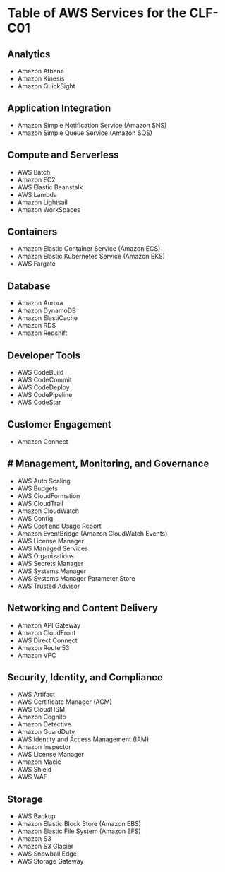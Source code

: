 # Table of AWS Services for the CLF-C01

## Analytics

* Amazon Athena
* Amazon Kinesis
* Amazon QuickSight

## Application Integration

* Amazon Simple Notification Service (Amazon SNS)
* Amazon Simple Queue Service (Amazon SQS)

## Compute and Serverless

* AWS Batch
* Amazon EC2
* AWS Elastic Beanstalk
* AWS Lambda
* Amazon Lightsail
* Amazon WorkSpaces

## Containers

* Amazon Elastic Container Service (Amazon ECS)
* Amazon Elastic Kubernetes Service (Amazon EKS)
* AWS Fargate

## Database

* Amazon Aurora
* Amazon DynamoDB
* Amazon ElastiCache
* Amazon RDS
* Amazon Redshift

## Developer Tools

* AWS CodeBuild
* AWS CodeCommit
* AWS CodeDeploy
* AWS CodePipeline
* AWS CodeStar

## Customer Engagement

* Amazon Connect

## # Management, Monitoring, and Governance

* AWS Auto Scaling
* AWS Budgets
* AWS CloudFormation
* AWS CloudTrail
* Amazon CloudWatch
* AWS Config
* AWS Cost and Usage Report
* Amazon EventBridge (Amazon CloudWatch Events)
* AWS License Manager
* AWS Managed Services
* AWS Organizations
* AWS Secrets Manager
* AWS Systems Manager
* AWS Systems Manager Parameter Store
* AWS Trusted Advisor

## Networking and Content Delivery

* Amazon API Gateway
* Amazon CloudFront
* AWS Direct Connect
* Amazon Route 53
* Amazon VPC

## Security, Identity, and Compliance

* AWS Artifact
* AWS Certificate Manager (ACM)
* AWS CloudHSM
* Amazon Cognito
* Amazon Detective
* Amazon GuardDuty
* AWS Identity and Access Management (IAM)
* Amazon Inspector
* AWS License Manager
* Amazon Macie
* AWS Shield
* AWS WAF

## Storage

* AWS Backup
* Amazon Elastic Block Store (Amazon EBS)
* Amazon Elastic File System (Amazon EFS)
* Amazon S3
* Amazon S3 Glacier
* AWS Snowball Edge
* AWS Storage Gateway
